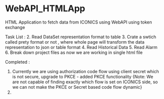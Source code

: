 # WebAPI_HTMLApp
HTML Application to fetch data from ICONICS using WebAPI using token exchange 




Task List : 
2. Read DataSet representation format to table
3. Crate a swtich called prety format or not , where whole page will transform the data representation to json or table format
4. Read Historical Data
5. Read Alarm
6. Break down project files as now we are working in single html file 


Completed : 
1. Currently we are using authorization code flow using client secret which is not secure, upgrade to PKCE - added PKCE functionality {Note: We are not capable of finding exactly which flow is set on ICONICS side, so we can not make the PKCE or Secret based code flow dynamic}
2.  
